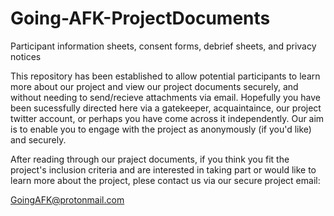 # Going-AFK-ProjectDocuments
Participant information sheets, consent forms, debrief sheets, and privacy notices 



This repository has been established to allow potential participants to learn more about our project and view our project documents securely, and 
without needing to send/recieve attachments via email. Hopefully you have been sucessfully directed here via a gatekeeper, acquaintaince, our project twitter account, or 
perhaps you have come across it independently. Our aim is to enable you to engage with the project as anonymously (if you'd like) and securely. 

After reading through our praject documents, if you think you fit the project's inclusion criteria and are interested in taking part or would like to learn more about the project, 
plese contact us via our secure project email:

GoingAFK@protonmail.com 
